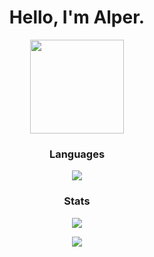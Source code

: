 <h1 align="center"> <b> Hello, I'm Alper. </b> </h1>
<p align="center">
    <a href="https://github.com/AlperAkca79"> <img src="https://user-images.githubusercontent.com/91411319/203580559-1cfe439e-73f4-4a0f-8dba-865d56438225.gif" height="150" width="150"> </a>
</p>
<h3 align="center"><b>Languages</b></h3>
<p align="center"> <img src="https://github-readme-stats.vercel.app/api/top-langs/?username=AlperAkca79&layout=compact&theme=vision-friendly-light"> </p>
<h3 align="center"><b>Stats</b></h3>
<p align="center"><img src="https://github-readme-stats.vercel.app/api?username=AlperAkca79&show_icons=true&theme=light"></p>
<p align="center"><img src="https://profile-counter.glitch.me/AlperAkca79/count.svg"></p>
